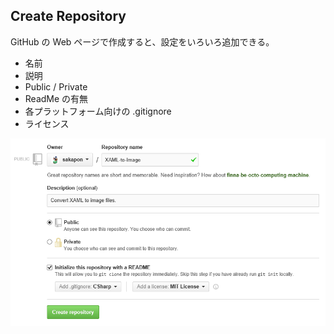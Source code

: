 ## Create Repository

GitHub の Web ページで作成すると、設定をいろいろ追加できる。

* 名前
* 説明
* Public / Private
* ReadMe の有無
* 各プラットフォーム向けの .gitignore
* ライセンス

![Create Repository](Create-Repository.png)
